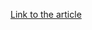 [Link to the article](https://www.cisa.gov/news-events/alerts/2025/03/03/cisa-adds-five-known-exploited-vulnerabilities-catalog)

